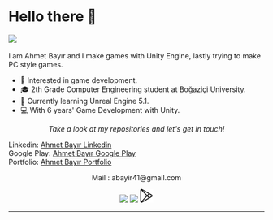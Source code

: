 # Hello there 👋

![](https://github.com/halfrost/halfrost/blob/master/icons/header_1.png)

I am Ahmet Bayır and I make games with Unity Engine, lastly trying to make PC style games.     

* 🧐   Interested in game development.
* 🎓   2th Grade Computer Engineering student at Boğaziçi University.
* 🌱   Currently learning Unreal Engine 5.1.
* 💻   With 6 years' Game Development with Unity.

  
<p align="center">
  <i>Take a look at my repositories and let's get in touch!</i>
</p>

Linkedin: [Ahmet Bayır Linkedin](https://www.linkedin.com/in/ahmet-bayir/)
<br>
Google Play: [Ahmet Bayır Google Play](https://play.google.com/store/apps/developer?id=Ahmet+Bay%C4%B1r&hl=en&gl=US) 
<br>
Portfolio: [Ahmet Bayır Portfolio](https://abayir41.wixsite.com/bayirportfolio)

<p align="center">
  Mail : abayir41@gmail.com
</p>
  
<p align="center">
<a href= "https://www.linkedin.com/in/ahmet-bayir/"><img src="https://img.icons8.com/material-outlined/30/000000/linkedin.png"/></a>
<a href= "https://ahmetbayirportfolio.wordpress.com"><img src="https://img.icons8.com/material-outlined/27/000000/geography.png"/></a>
<a href= "https://play.google.com/store/apps/developer?id=Ahmet+Bay%C4%B1r&hl=en&gl=US"><img src="icons/playstore.png" width="27"/></a>
</p>



---

